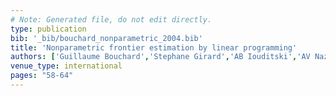 ```yaml
---
# Note: Generated file, do not edit directly.
type: publication
bib: '_bib/bouchard_nonparametric_2004.bib'
title: 'Nonparametric frontier estimation by linear programming'
authors: ['Guillaume Bouchard','Stephane Girard','AB Iouditski','AV Nazin']
venue_type: international
pages: "58-64"
---
```

